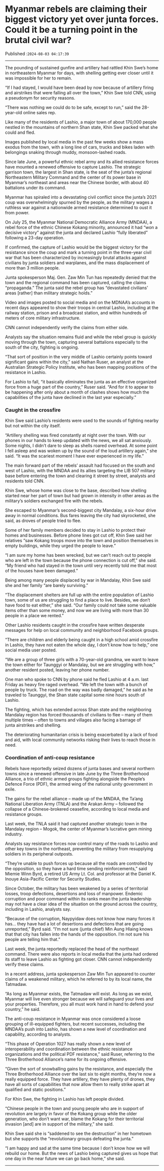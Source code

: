 # Myanmar rebels are claiming their biggest victory yet over junta forces. Could it be a turning point in the brutal civil war?

Published :`2024-08-03 04:17:39`

---

The pounding of sustained gunfire and artillery had rattled Khin Swe’s home in northeastern Myanmar for days, with shelling getting ever closer until it was impossible for her to remain.

“If I had stayed, I would have been dead by now because of artillery firing and airstrikes that were falling all over the town,” Khin Swe told CNN, using a pseudonym for security reasons.

“There was nothing we could do to be safe, except to run,” said the 28-year-old online sales rep.

Like many of the residents of Lashio, a major town of about 170,000 people nestled in the mountains of northern Shan state, Khin Swe packed what she could and fled.

Images published by local media in the past few weeks show a mass exodus from the town, with a long line of cars, trucks and bikes laden with belongings snaking through muddy, monsoon-lashed roads.

Since late June, a powerful ethnic rebel army and its allied resistance forces have mounted a renewed offensive to capture Lashio. The strategic garrison town, the largest in Shan state, is the seat of the junta’s regional Northeastern Military Command and the center of its power base in Myanmar’s northeast and areas near the Chinese border, with about 40 battalions under its command.

Myanmar has spiraled into a devastating civil conflict since the junta’s 2021 coup was overwhelmingly spurned by the people, as the military wages a ruthless war against a nationwide armed resistance determined to oust it from power.

On July 25, the Myanmar National Democratic Alliance Army (MNDAA), a rebel force of the ethnic Chinese Kokang minority, announced it had “won a decisive victory” against the junta and declared Lashio “fully liberated” following a 23-day operation.

If confirmed, the capture of Lashio would be the biggest victory for the resistance since the coup and mark a turning point in the three-year civil war that has been characterized by increasingly brutal attacks against civilians by junta soldiers and warplanes, and the mass displacement of more than 3 million people.

Junta spokesperson Maj. Gen. Zaw Min Tun has repeatedly denied that the town and the regional command has been captured, calling the claims “propaganda.” The junta said the rebel group has “devastated civilians’ areas [rather] than military strategic holds.”

Video and images posted to social media and on the MDNAA’s accounts in recent days appeared to show their troops in central Lashio, including at the railway station, prison and a broadcast station, and within hundreds of meters of core military infrastructure.

CNN cannot independently verify the claims from either side.

Analysts say the situation remains fluid and while the rebel group is quickly moving through the town, capturing several battalions especially to the south of the city, fighting is ongoing.

“That sort of position in the very middle of Lashio certainly points toward significant gains within the city,” said Nathan Ruser, an analyst at the Australian Strategic Policy Institute, who has been mapping positions of the resistance in Lashio.

For Lashio to fall, “it basically eliminates the junta as an effective organized force from a huge part of the country,” Ruser said. “And for it to appear to be happening after only about a month of clashes shows how much the capabilities of the junta have declined in the last year especially.”

### Caught in the crossfire

Khin Swe said Lashio’s residents were used to the sounds of fighting nearby but not within the city itself.

“Artillery shelling was fired constantly at night over the town. With our phones in our hands to keep updated with the news, we all sat anxiously. Some nights, I didn’t dare to sleep as shells roared overhead. At some point I fell asleep and was woken up by the sound of the loud artillery again,” she said. “It was the scariest moment I have ever experienced in my life.”

The main forward part of the rebels’ assault had focused on the south and west of Lashio, with the MNDAA and its allies targeting the LIB 507 military base before entering the town and clearing it street by street, analysts and residents told CNN.

Khin Swe, whose home was close to the base, described how shelling started near her part of town but had grown in intensity in other areas as the military’s soldiers exchanged fire with the rebels.

She escaped to Myanmar’s second-biggest city Mandalay, a six-hour drive away in normal conditions. Bus fares leaving the city had skyrocketed, she said, as droves of people tried to flee.

Some of her family members decided to stay in Lashio to protect their homes and businesses. Before phone lines got cut off, Khin Swe said her relatives “saw Kokang troops move into the town and position themselves in empty buildings, while they urged the people to leave.”

“I am sure my home has been wrecked, but we can’t reach out to people who are left in the town because the phone connection is cut off,” she said. “My friend who had stayed in the town until very recently told me that most of the houses have been damaged.”

Being among many people displaced by war in Mandalay, Khin Swe said she and her family “are barely surviving.”

“The displacement shelters are full up with the entire population of Lashio town, some of us are struggling to find a place to live. Besides, we don’t have food to eat either,” she said. “Our family could not take some valuable items other than some money, and now we are living with more than 30 people in a place we rented.”

Other Lashio residents caught in the crossfire have written desperate messages for help on local community and neighborhood Facebook groups.

“There are children and elderly being caught in a high school amid crossfire in Lashio, they have not eaten the whole day, I don’t know how to help,” one social media user posted.

“We are a group of three girls with a 70-year-old grandma, we want to leave the town either for Taunggyi or Mandalay, but we are struggling with how,” another resident posted, leaving her phone number.

One man who spoke to CNN by phone said he fled Lashio at 4 a.m. last Friday as heavy fire raged overhead. “We left the town with a bunch of people by truck. The road on the way was badly damaged,” he said as he traveled to Taunggyi, the Shan state capital some nine hours south of Lashio.

The fighting, which has extended across Shan state and the neighboring Mandalay region has forced thousands of civilians to flee – many of them multiple times – often to towns and villages also facing a barrage of junta airstrikes and shelling.

The deteriorating humanitarian crisis is being exacerbated by a lack of food and aid, with local community networks risking their lives to reach those in need.

### Coordination of anti-coup resistance

Rebels have reportedly seized dozens of junta bases and several northern towns since a renewed offensive in late June by the Three Brotherhood Alliance, a trio of ethnic armed groups fighting alongside the People’s Defence Force (PDF), the armed wing of the national unity government in exile.

The gains for the rebel alliance – made up of the MNDAA, the Ta’ang National Liberation Army (TNLA) and the Arakan Army – followed the collapse of a Chinese-brokered ceasefire, according to local media and resistance groups.

Last week, the TNLA said it had captured another strategic town in the Mandalay region – Mogok, the center of Myanmar’s lucrative gem mining industry.

Analysts say resistance forces now control many of the roads to Lashio and other key towns in the northeast, preventing the military from resupplying soldiers in its peripheral outposts.

“They’re unable to push forces up because all the roads are controlled by the opposition, so they have a hard time sending reinforcements,” said Miemie Winn Byrd, a retired US Army Lt. Col. and professor at the Daniel K. Inouye Asia-Pacific Center for Security Studies.

Since October, the military has been weakened by a series of territorial losses, troop defections, desertions and loss of manpower. Endemic corruption and poor command within its ranks mean the junta leadership may not have a clear idea of the situation on the ground across the country, including in Lashio, analysts say.

“Because of the corruption, Naypyidaw does not know how many forces it has… they have had a lot of desertions and defections that are going unreported,” Byrd said. “I’m not sure (junta chief) Min Aung Hlaing knows that that city has fallen into the hands of the opposition. I’m not sure his people are telling him that.”

Last week, the junta reportedly replaced the head of the northeast command. There were also reports in local media that the junta had ordered its staff to leave Lashio as fighting got closer. CNN cannot independently verify these claims.

In a recent address, junta spokesperson Zaw Min Tun appeared to counter claims of a weakened military, which he referred to by its local name, the Tatmadaw.

“As long as Myanmar exists, the Tatmadaw will exist. As long as we exist, Myanmar will live even stronger because we will safeguard your lives and your properties. Therefore, you all must work hand in hand to defend your country,” he said.

The anti-coup resistance in Myanmar was once considered a loose grouping of ill-equipped fighters, but recent successes, including the MNDAA’s push into Lashio, has shown a new level of coordination and capability, according to analysts.

“This phase of Operation 1027 has really shown a new level of interoperability and coordination between the ethnic resistance organizations and the political PDF resistance,” said Ruser, referring to the Three Brotherhood Alliance’s name for its ongoing offensive.

“Given the sort of snowballing gains by the resistance, and especially the Three Brotherhood Alliance over the last six to eight months, they’re now a really equipped force. They have artillery, they have plenty of drones, they have all sorts of capabilities that now allow them to really strike apart at qualified and static positions.”

For Khin Swe, the fighting in Lashio has left people divided.

“Chinese people in the town and young people who are in support of revolution are largely in favor of the Kokang group while the older generation, who don’t want war, blame the Kokang for their territorial invasion [and] are in support of the military,” she said.

Khin Swe said she is “saddened to see the destruction” in her hometown but she supports the “revolutionary groups defeating the junta.”

“I am happy and sad at the same time because I don’t know how we will rebuild our home. But the news of Lashio being captured gives us hope that one day in the near future we can go back home,” she said.

---

